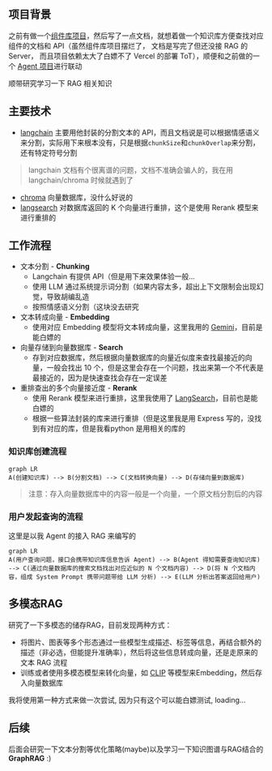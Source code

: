 ## 项目背景
之前有做一个[组件库项目](https://github.com/Asaki-M/qh-ui)，然后写了一点文档，就想着做一个知识库方便查找对应组件的文档和 API（虽然组件库项目摆烂了， 文档是写完了但还没接 RAG 的 Server， 而且项目依赖太大了白嫖不了 Vercel 的部署 ToT），顺便和之前做的一个 [Agent 项目](https://github.com/Asaki-M/novel-server)进行联动

顺带研究学习一下 RAG 相关知识

## 主要技术
- [langchain](https://js.langchain.com/docs/introduction/) 主要用他封装的分割文本的 API，而且文档说是可以根据情感语义来分割，实际用下来根本没有，只是根据`chunkSize`和`chunkOverlap`来分割，还有特定符号分割
> langchain 文档有个很离谱的问题，文档不准确会骗人的，我在用 langchain/chroma 时候就遇到了
- [chroma](https://docs.trychroma.com/docs/overview/introduction) 向量数据库，没什么好说的
- [langsearch](https://docs.langsearch.com/) 对数据库返回的 K 个向量进行重排，这个是使用 Rerank 模型来进行重排的

## 工作流程
- 文本分割 - **Chunking**
  - Langchain 有提供 API（但是用下来效果体验一般...
  - 使用 LLM 通过系统提示词分割（如果内容太多，超出上下文限制会出现幻觉，导致胡编乱造
  - 按照情感语义分割（这块没去研究
- 文本转成向量 - **Embedding**
  - 使用对应 Embedding 模型将文本转成向量，这里我用的 [Gemini](https://ai.google.dev/gemini-api/docs/embeddings)，目前是能白嫖的
- 向量存储到向量数据库 - **Search**
  - 存到对应数据库，然后根据向量数据库的向量近似度来查找最接近的向量，一般会找出 10 个，但是这里会存在一个问题，找出来第一个不代表是最接近的，因为是快速查找会存在一定误差
- 重排查出的多个向量接近度 - **Rerank**
  - 使用 Rerank 模型来进行重排，这里我使用了 [LangSearch](https://docs.langsearch.com/)，目前也是能白嫖的
  - 根据一些算法封装的库来进行重排（但是这里我是用 Express 写的，没找到有对应的库，但是我看python 是用相关的库的

### 知识库创建流程
```mermaid
graph LR
A(创建知识库) --> B(分割文档) --> C(文档转换向量) --> D(存储向量到数据库)
```

> 注意：存入向量数据库中的内容一般是一个向量，一个原文档分割后的内容

### 用户发起查询的流程
这里是以我 Agent 的接入 RAG 来编写的
```mermaid
graph LR
A(用户查询问题，接口会携带知识库信息告诉 Agent) --> B(Agent 得知需要查询知识库) --> C(通过向量数据库的搜索文档找出对应近似的 N 个文档内容) --> D(将 N 个文档内容，组成 System Prompt 携带问题带给 LLM 分析) --> E(LLM 分析出答案返回给用户)
```

## 多模态RAG
研究了一下多模态的储存RAG，目前发现两种方式：
- 将图片、图表等多个形态通过一些模型生成描述、标签等信息，再结合额外的描述（非必选，但能提升准确率），然后将这些信息转成向量，还是走原来的文本 RAG 流程
- 训练或者使用多模态模型来转化向量，如 [CLIP](https://huggingface.co/sentence-transformers/clip-ViT-B-32-multilingual-v1) 等模型来Embedding，然后存入向量数据库

我将使用第一种方式来做一次尝试, 因为只有这个可以能白嫖测试, loading...

## 后续
后面会研究一下文本分割等优化策略(maybe)以及学习一下知识图谱与RAG结合的**GraphRAG** :)
